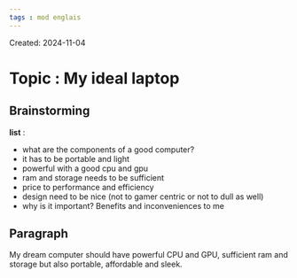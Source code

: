 ```yaml
---
tags : mod englais
---
```

Created: 2024-11-04

# Topic : **My ideal laptop**
## Brainstorming

**list** : 
- what are the components of a good computer?
- it has to be portable and light
- powerful with a good cpu and gpu
-  ram and storage needs to be sufficient
- price to performance and efficiency
- design need to be nice (not to gamer centric or not to dull as well)
- why is it important? Benefits and inconveniences to me

## Paragraph

My dream computer should have powerful CPU and GPU, sufficient ram and storage but also portable, affordable and sleek.